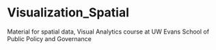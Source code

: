 # Visualization_Spatial
Material for spatial data, Visual Analytics course at UW Evans School of Public Policy and Governance
